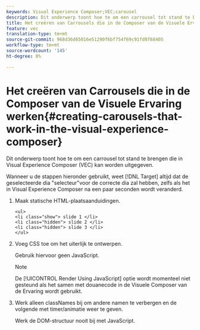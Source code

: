 ```yaml
---
keywords: Visual Experience Composer;VEC;carousel
description: Dit onderwerp toont hoe te om een carrousel tot stand te brengen die in Visual Experience Composer (VEC) kan worden uitgegeven.
title: Het creëren van Carrousels die in de Composer van de Visuele Ervaring werken
feature: vec
translation-type: tm+mt
source-git-commit: 968d36d65016e51290f6bf754f69c91fd8f68405
workflow-type: tm+mt
source-wordcount: '145'
ht-degree: 0%

---
```



# Het creëren van Carrousels die in de Composer van de Visuele Ervaring werken{#creating-carousels-that-work-in-the-visual-experience-composer}

Dit onderwerp toont hoe te om een carrousel tot stand te brengen die in Visual Experience Composer (VEC) kan worden uitgegeven.

Wanneer u de stappen hieronder gebruikt, weet [!DNL Target] altijd dat de geselecteerde dia &quot;selecteur&quot;voor de correcte dia zal hebben, zelfs als het in Visual Experience Composer na een paar seconden wordt veranderd.

1. Maak statische HTML-plaatsaanduidingen.

   ```
   <ul>
   <li class="show"> slide 1 </li>
   <li class="hidden"> slide 2 </li>
   <li class="hidden"> slide 3 </li>
   </ul>
   ```

1. Voeg CSS toe om het uiterlijk te ontwerpen.

   Gebruik hiervoor geen JavaScript.

   >[!NOTE]
   >
   >De [!UICONTROL Render Using JavaScript] optie wordt momenteel niet gesteund als het samen met douanecode in de Visuele Composer van de Ervaring wordt gebruikt.

1. Werk alleen classNames bij om andere namen te verbergen en de volgende met timer/animatie weer te geven.

   Werk de DOM-structuur nooit bij met JavaScript.